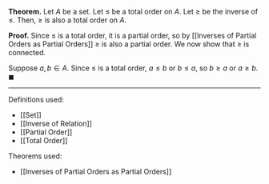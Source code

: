 **Theorem.** Let $A$ be a set. Let $\leq$ be a total order on $A$. Let $\geq$ be the inverse of $\leq$. Then, $\geq$ is also a total order on $A$.

**Proof.** Since $\leq$ is a total order, it is a partial order, so by [[Inverses of Partial Orders as Partial Orders]] $\geq$ is also a partial order. We now show that $\geq$ is connected.

Suppose $a,b\in A$. Since $\leq$ is a total order, $a\leq b$ or $b\leq a$, so $b\geq a$ or $a\geq b$. $\blacksquare$
***
Definitions used:
- [[Set]]
- [[Inverse of Relation]]
- [[Partial Order]]
- [[Total Order]]

Theorems used:
- [[Inverses of Partial Orders as Partial Orders]]
